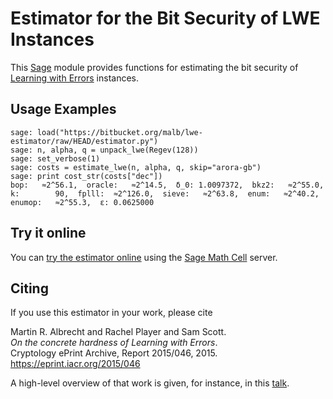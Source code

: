 # Estimator for the Bit Security of LWE Instances

This [Sage](http://sagemath.org) module provides functions for estimating the bit security of [Learning with Errors](https://en.wikipedia.org/wiki/Learning_with_errors) instances.

## Usage Examples ##

    sage: load("https://bitbucket.org/malb/lwe-estimator/raw/HEAD/estimator.py")
    sage: n, alpha, q = unpack_lwe(Regev(128))
    sage: set_verbose(1)
    sage: costs = estimate_lwe(n, alpha, q, skip="arora-gb")
    sage: print cost_str(costs["dec"])
    bop:   ≈2^56.1,  oracle:   ≈2^14.5,  δ_0: 1.0097372,  bkz2:   ≈2^55.0,  k:        90,  fplll:  ≈2^126.0,  sieve:   ≈2^63.8,  enum:   ≈2^40.2,  enumop:   ≈2^55.3,  ε: 0.0625000

## Try it online ##

You can [try the estimator online](http://aleph.sagemath.org/?z=eJxNjcEKwjAQBe-F_kPoqYXYjZWkKHgQFPyLkOhii6mJyWrx782hiO84MPOcN9e6GohC2gHYkezrckdqfbzBZJwFN-MKE42TIR8hmhnOp8MRfqgNn6opiwdnxoXBcPZke9ZJxZlohRDbXknVSbGMMyXlpi-LhKTfGK1PWK-zr7O1NFHnz_ov2HwBPwsyhw==&lang=sage) using the [Sage Math Cell](http://aleph.sagemath.org/) server. 

## Citing ##

If you use this estimator in your work, please cite

Martin R. Albrecht and Rachel Player and Sam Scott.  
*On the concrete hardness of Learning with Errors*.  
Cryptology ePrint Archive, Report 2015/046, 2015.  
https://eprint.iacr.org/2015/046

A high-level overview of that work is given, for instance, in this [talk](https://martinralbrecht.files.wordpress.com/2015/05/20150507-lwe-survey-london.pdf).
